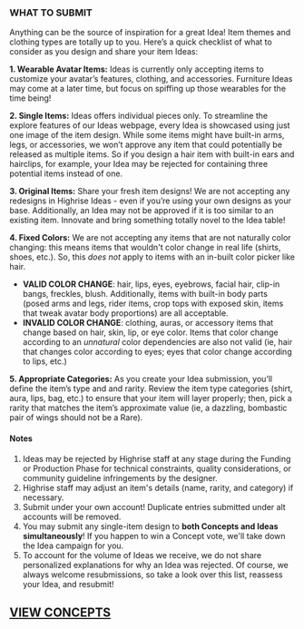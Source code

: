 
### WHAT TO SUBMIT


Anything can be the source of inspiration for a great Idea! Item themes and clothing types are totally up to you. Here’s a quick checklist of what to consider as you design and share your item Ideas:

**1. Wearable Avatar Items:** Ideas is currently only accepting items to customize your avatar’s features, clothing, and accessories. Furniture Ideas may come at a later time, but focus on spiffing up those wearables for the time being! 

**2. Single Items:** Ideas offers individual pieces only. To streamline the explore features of our Ideas webpage, every Idea is showcased using just one image of the item design.
While some items might have built-in arms, legs, or accessories, we won’t approve any item that could potentially be released as multiple items. So if you design a hair item with built-in ears and hairclips, for example, your Idea may be rejected for containing three potential items instead of one.

**3. Original Items:** Share your fresh item designs! We are not accepting any redesigns in Highrise Ideas - even if you’re using your own designs as your base. Additionally, an Idea may not be approved if it is too similar to an existing item. Innovate and bring something totally novel to the Idea table!


**4. Fixed Colors:** We are not accepting any items that are not naturally color changing: this means items that wouldn't color change in real life (shirts, shoes, etc.). 
So, this _does not_ apply to items with an in-built color picker like hair. 

- **VALID COLOR CHANGE**: hair, lips, eyes, eyebrows, facial hair, clip-in bangs, freckles, blush. Additionally, items with built-in body parts (posed arms and legs, rider items, crop tops with exposed skin, items that tweak avatar body proportions) are all acceptable.
-  **INVALID COLOR CHANGE**: clothing, auras, or accessory items that change based on hair, skin, lip, or eye color. Items that color change according to an _unnatural_ color dependencies are also not valid (ie, hair that changes color according to eyes; eyes that color change according to lips, etc.) 

**5. Appropriate Categories:**  As you create your Idea submission, you’ll define the item’s type and and rarity. Review the item type categories (shirt, aura, lips, bag, etc.) to ensure that your item will layer properly; then, pick a rarity that matches the item’s approximate value (ie, a dazzling, bombastic pair of wings should not be a Rare).  

####  Notes

1. Ideas may be rejected by Highrise staff at any stage during the Funding or Production Phase for technical constraints, quality considerations, or community guideline infringements by the designer.
2. Highrise staff may adjust an item's details (name, rarity, and category) if necessary. 
3. Submit under your own account! Duplicate entries submitted under alt accounts will be removed. 
4. You may submit any single-item design to **both Concepts and Ideas simultaneously**! If you happen to win a Concept vote, we'll take down the Idea campaign for you. 
5. To account for the volume of Ideas we receive, we do not share personalized explanations for why an Idea was rejected. Of course, we always welcome resubmissions, so take a look over this list, reassess your Idea, and resubmit! 



## [VIEW CONCEPTS](https://highrise.game/highrise-ideas)
